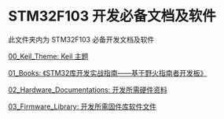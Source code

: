 # STM32F103 开发必备文档及软件
此文件夹内为 STM32F103 必备开发文档及软件

[00_Keil_Theme: Keil 主题](00_Keil_Theme/)

[01_Books: 《STM32库开发实战指南——基于野火指南者开发板》](01_Books/[野火EmbedFire]《STM32库开发实战指南——基于野火指南者开发板》—20210121.pdf)

[02_Hardware_Documentations: 开发所需硬件资料](02_Hardware_Documentations/)

[03_Firmware_Library: 开发所需固件库软件文件](03_Software/)